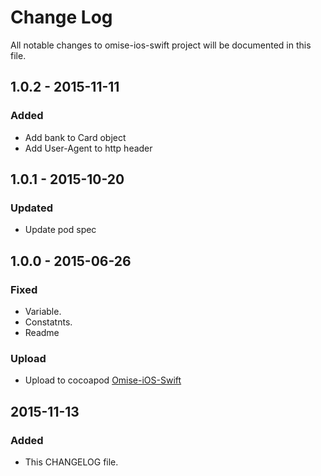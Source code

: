 # Change Log
All notable changes to omise-ios-swift project will be documented in this file.

## 1.0.2 - 2015-11-11
### Added
- Add bank to Card object
- Add User-Agent to http header

## 1.0.1 - 2015-10-20
### Updated
- Update pod spec

## 1.0.0 - 2015-06-26
### Fixed
- Variable.
- Constatnts.
- Readme

### Upload
- Upload to cocoapod [Omise-iOS-Swift](https://cocoapods.org/pods/Omise-iOS-Swift)

## 2015-11-13
### Added
- This CHANGELOG file.

[1.0.2]: https://github.com/omise/omise-ios-swift/releases/tag/v1.0.2
[1.0.1]: https://github.com/omise/omise-ios-swift/releases/tag/v1.0.1
[1.0.0]: https://github.com/omise/omise-ios-swift/releases/tag/v1.0.2
